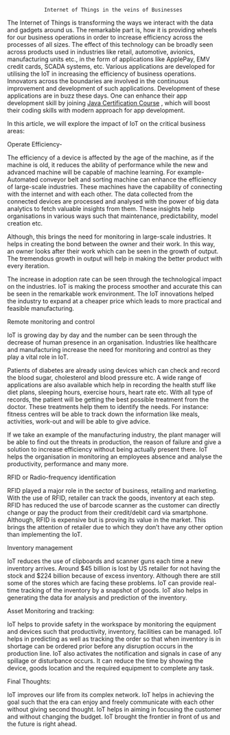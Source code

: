                 Internet of Things in the veins of Businesses


The Internet of Things is transforming the ways we interact with the data and gadgets around us. The remarkable part is, how it is providing wheels for our business operations in order to increase efficiency across the processes of all sizes. The effect of this technology can be broadly seen across products used in industries like retail, automotive, avionics, manufacturing units etc., in the form of applications like ApplePay, EMV credit cards, SCADA systems, etc. Various applications are developed for utilising the IoT in increasing the efficiency of business operations. Innovators across the boundaries are involved in the continuous improvement and development of such applications. Development of these applications are in buzz these days. One can enhance their app development skill by joining <a href="https://www.simplilearn.com/mobile-and-software-development/java-javaee-soa-development-training">Java Certification Course</a>  , which will boost their coding skills with modern approach for app development. 

 In this article, we will explore the impact of IoT on the critical business areas: 

Operate Efficiency- 

The efficiency of a device is affected by the age of the machine, as if the machine is old, it reduces the ability of performance while the new and advanced machine will be capable of machine learning. For example- Automated conveyor belt and sorting machine can enhance the efficiency of large-scale industries. These machines have the capability of connecting with the internet and with each other. The data collected from the connected devices are processed and analysed with the power of big data analytics to fetch valuable insights from them. These insights help organisations in various ways such that maintenance, predictability, model creation etc. 

Although, this brings the need for monitoring in large-scale industries. It helps in creating the bond between the owner and their work. In this way, an owner looks after their work which can be seen in the growth of output. The tremendous growth in output will help in making the better product with every iteration.

The increase in adoption rate can be seen through the technological impact on the industries. IoT is making the process smoother and accurate this can be seen in the remarkable work environment. The IoT innovations helped the industry to expand at a cheaper price which leads to more practical and feasible manufacturing. 

Remote monitoring and control

IoT is growing day by day and the number can be seen through the decrease of human presence in an organisation. Industries like healthcare and manufacturing increase the need for monitoring and control as they play a vital role in IoT.

Patients of diabetes are already using devices which can check and record the blood sugar, cholesterol and blood pressure etc. A wide range of applications are also available which help in recording the health stuff like diet plans, sleeping hours, exercise hours, heart rate etc. With all type of records, the patient will be getting the best possible treatment from the doctor. These treatments help them to identify the needs. For instance: fitness centres will be able to track down the information like meals, activities, work-out and will be able to give advice.

If we take an example of the manufacturing industry, the plant manager will be able to find out the threats in production, the reason of failure and give a solution to increase efficiency without being actually present there. IoT helps the organisation in monitoring an employees absence and analyse the productivity, performance and many more.

RFID or Radio-frequency identification

RFID played a major role in the sector of business, retailing and marketing. With the use of RFID, retailer can track the goods, inventory at each step. RFID has reduced the use of barcode scanner as the customer can directly change or pay the product from their credit/debit card via smartphone. Although, RFID is expensive but is proving its value in the market. This brings the attention of retailer due to which they don’t have any other option than implementing the IoT.

Inventory management

IoT reduces the use of clipboards and scanner guns each time a new inventory arrives. Around $45 billion is lost by US retailer for not having the stock and $224 billion because of excess inventory. Although there are still some of the stores which are facing these problems. IoT can provide real-time tracking of the inventory by a snapshot of goods. IoT also helps in generating the data for analysis and prediction of the inventory.

Asset Monitoring and tracking: 

IoT helps to provide safety in the workspace by monitoring the equipment and devices such that productivity, inventory, facilities can be managed. IoT helps in predicting as well as tracking the order so that when inventory is in shortage can be ordered prior before any disruption occurs in the production line. IoT also activates the notification and signals in case of any spillage or disturbance occurs. It can reduce the time by showing the device, goods location and the required equipment to complete any task.

Final Thoughts: 

IoT improves our life from its complex network. IoT helps in achieving the goal such that the era can enjoy and freely communicate with each other without giving second thought. IoT helps in aiming in focusing the customer and without changing the budget. IoT brought the frontier in front of us and the future is right ahead.  

